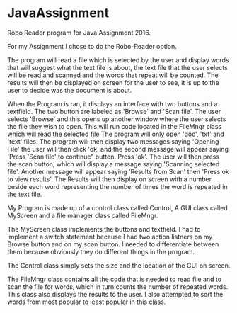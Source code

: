 # JavaAssignment

Robo Reader program for Java Assignment 2016.

For my Assignment I chose to do the Robo-Reader option.

The program will read a file which is selected by the user and display words that will suggest what the text file is about, 
the text file that the user selects will be read and scanned and the words that repeat will be counted.
The results will then be displayed on screen for the user to see, it is up to the user to decide was the document is about.

When the Program is ran, it displays an interface with two buttons and a textfield.
The two button are labeled as 'Browse' and 'Scan file'. 
The user selects 'Browse' and this opens up another window where the user selects the file they wish to open. 
This will run code located in the FileMngr class which will read the selected file
The program will only open 'doc', 'txt' and 'text' files. 
The program will then display two messages saying 'Opening File' the user will then
click 'ok' and the second message will appear saying 'Press 'Scan file' to continue" button. Press 'ok'. 
The user will then press the scan button, which will display a message saying 'Scanning selected file'. 
Another message will appear saying 'Results from Scan' then 'Press ok to view results'.
The Results will then display on screen with a number beside each word representing the number of times the word is repeated in the text
file.

My Program is made up of a control class called Control, A GUI class called MyScreen and a file manager class called FileMngr.

The MyScreen class implements the buttons and textfield. 
I had to implement a switch statement because I had two action listners on my Browse button and on my scan button. 
I needed to differentiate between them because obviously they do different things in the program. 

The Control class simply sets the size and the location of the GUI on screen.

The FileMngr class contains all the code that is needed to read file and to scan the file for words, which in turn counts the number
of repeated words. This class also displays the results to the user. I also attempted to sort the words from most popular to least popular in this class.

